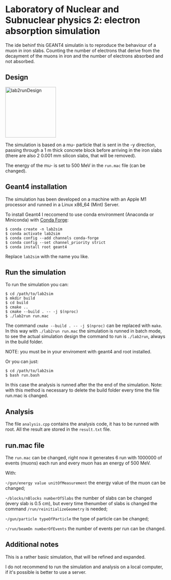 # Laboratory of Nuclear and Subnuclear physics 2: electron absorption simulation

The ide behinf this GEANT4 simulatin is to reproduce the behaviour of a muon in iron slabs. Counting the number of electrons that derive from the decayment of the muons in iron and the number of electrons absorbed and not absorbed.

## Design
<img width="159" alt="lab2runDesign" src="https://github.com/user-attachments/assets/95ec60b3-6cf8-4fc7-b00e-04dfa5c063ce">

The simulation is based on a mu- particle that is sent in the -y direction, passing through a 1 m thick concrete block before arriving in the iron slabs (there are also 2 0.001 mm silicon slabs, that will be removed).

The energy of the mu- is set to 500 MeV in the `run.mac` file (can be changed).

## Geant4 installation

The simulation has been developed on a machine with an Apple M1 processor and runned in a Linux x86_64 (Mint) Server.

To install Geant4 I reccomend to use conda environment (Anaconda or Miniconda) with [Conda Forge]([https://pages.github.com/](https://conda-forge.org)):

```
$ conda create -n lab2sim
$ conda activate lab2sim
$ conda config --add channels conda-forge
$ conda config --set channel_priority strict
$ conda install root geant4
```

Replace `lab2sim` with the name you like.

## Run the simulation

To run the simulation you can:

```
$ cd /path/to/lab2sim
$ mkdir build
$ cd build
$ cmake ..
$ cmake --build . -- -j $(nproc)
$ ./lab2run run.mac
```

The command `cmake --build . -- -j $(nproc)` can be replaced with `make`.
In this way with `./lab2run run.mac` the simulation is runned in batch mode, to see the actual simulation design the command to run is `./lab2run`, always in the build folder.


NOTE: you must be in your enviroment with geant4 and root installed.

Or you can just:
```
$ cd /path/to/lab2sim
$ bash run.bash
```

In this case the analysis is runned after the the end of the simulation.
Note: with this method is necessary to delete the build folder every time the file run.mac is changed.

## Analysis
The file `analysis.cpp` contains the analysis code, it has to be runned with root.
All the result are stored in the `result.txt` file.

##  run.mac file
The `run.mac` can be changed, right now it generates 6 run with 1000000 of events (muons) each run and every muon has an energy of 500 MeV.

With:

-`/gun/energy value unitOfMeasurement` the energy value of the muon can be changed;

-`/blocks/nBlocks numberOfSlabs` the number of slabs can be changed (every slab is 0.5 cm), but every time thenumber of slabs is changed the command `/run/reinitializeGeometry` is needed;

-`/gun/particle typeOfParticle` the type of particle can be changed;

-`/run/beamOn numberOfEvents` the number of events per run can be changed.


## Additional notes
This is a rather basic simulation, that will be refined and expanded.

I do not recommend to run the simulation and analysis on a local computer, if it's possible is better to use a server.
